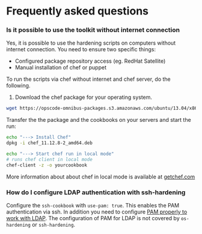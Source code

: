 # Frequently asked questions

### Is it possible to use the toolkit without internet connection

Yes, it is possible to use the hardening scripts on computers without internet connection. You need to ensure two specific things:

 * Configured package repository access (eg. RedHat Satellite)
 * Manual installation of chef or puppet

To run the scripts via chef without internet and chef server, do the following.

1. Download the chef package for your operating system.

```bash
wget https://opscode-omnibus-packages.s3.amazonaws.com/ubuntu/13.04/x86_64/chef_11.12.8-2_amd64.deb
```

Transfer the the package and the cookbooks on your servers and start the run:

```bash
echo "---> Install Chef"
dpkg -i chef_11.12.8-2_amd64.deb

echo "---> Start chef run in local mode"
# runs chef client in local mode
chef-client -z -o yourcookbook
```

More information about about chef in local mode is available at [getchef.com](http://www.getchef.com/blog/2013/10/31/chef-client-z-from-zero-to-chef-in-8-5-seconds/)

### How do I configure LDAP authentication with ssh-hardening

Configure the `ssh-cookbook` with `use-pam: true`. This enables the PAM authentication via ssh. In addition you need to configure [PAM properly to work with LDAP](https://access.redhat.com/documentation/en-US/Red_Hat_Enterprise_Linux/6/html/Deployment_Guide/ch-Directory_Servers.html#s2-ldap-pam). The configuration of PAM for LDAP is not covered by `os-hardening` or `ssh-hardening`.